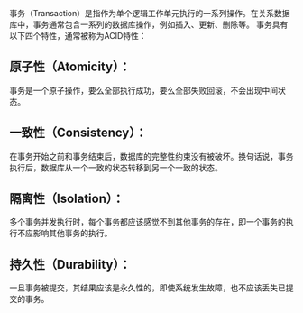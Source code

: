 事务（Transaction）是指作为单个逻辑工作单元执行的一系列操作。在关系数据库中，事务通常包含一系列的数据库操作，例如插入、更新、删除等。
事务具有以下四个特性，通常被称为ACID特性：
## 原子性（Atomicity）：
事务是一个原子操作，要么全部执行成功，要么全部失败回滚，不会出现中间状态。
## 一致性（Consistency）：
在事务开始之前和事务结束后，数据库的完整性约束没有被破坏。换句话说，事务执行后，数据库从一个一致的状态转移到另一个一致的状态。
## 隔离性（Isolation）：
多个事务并发执行时，每个事务都应该感觉不到其他事务的存在，即一个事务的执行不应影响其他事务的执行。
## 持久性（Durability）：
一旦事务被提交，其结果应该是永久性的，即使系统发生故障，也不应该丢失已提交的事务。

